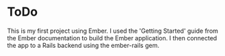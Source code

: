 ToDo
====
This is my first project using Ember. I used the 'Getting Started' guide from the Ember documentation to build the Ember application. I then connected the app to a Rails backend using the ember-rails gem. 
